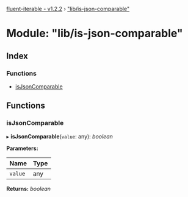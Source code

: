 [fluent-iterable - v1.2.2](../README.md) › ["lib/is-json-comparable"](_lib_is_json_comparable_.md)

# Module: "lib/is-json-comparable"

## Index

### Functions

* [isJsonComparable](_lib_is_json_comparable_.md#isjsoncomparable)

## Functions

###  isJsonComparable

▸ **isJsonComparable**(`value`: any): *boolean*

**Parameters:**

Name | Type |
------ | ------ |
`value` | any |

**Returns:** *boolean*
